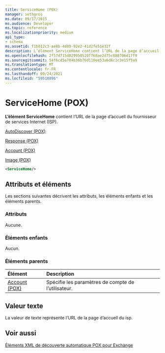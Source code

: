 ```yaml
---
title: ServiceHome (POX)
manager: sethgros
ms.date: 09/17/2015
ms.audience: Developer
ms.topic: reference
ms.localizationpriority: medium
api_type:
- schema
ms.assetid: f1b812c3-ae8b-4d89-92e2-41d2fe51e32f
description: L’élément ServiceHome contient l’URL de la page d’accueil du fournisseur de services Internet (ISP).
ms.openlocfilehash: 2f57d715d029950520ff68ae2d75c808706d17f9
ms.sourcegitcommit: 54f6cd5a704b36b76d110ee53a6d6c1c3e15f5a9
ms.translationtype: MT
ms.contentlocale: fr-FR
ms.lasthandoff: 09/24/2021
ms.locfileid: "59510896"
---
```

# <a name="servicehome-pox"></a>ServiceHome (POX)

**L’élément ServiceHome** contient l’URL de la page d’accueil du fournisseur de services Internet (ISP). 
  
[AutoDiscover (POX)](autodiscover-pox.md)
  
[Response (POX)](response-pox.md)
  
[Account (POX)](account-pox.md)
  
[Image (POX)](image-pox.md)
  
```xml
<ServiceHome/>
```

## <a name="attributes-and-elements"></a>Attributs et éléments

Les sections suivantes décrivent les attributs, les éléments enfants et les éléments parents.
  
### <a name="attributes"></a>Attributs

Aucune.
  
### <a name="child-elements"></a>Éléments enfants

Aucun.
  
### <a name="parent-elements"></a>Éléments parents

|**Élément**|**Description**|
|:-----|:-----|
|[Account (POX)](account-pox.md) <br/> |Spécifie les paramètres de compte de l’utilisateur.  <br/> |
   
## <a name="text-value"></a>Valeur texte

La valeur de texte représente l’URL de la page d’accueil du isp.
  
## <a name="see-also"></a>Voir aussi



[Éléments XML de découverte automatique POX pour Exchange](pox-autodiscover-xml-elements-for-exchange.md)

